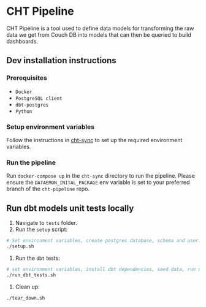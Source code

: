 # CHT Pipeline

CHT Pipeline is a tool used to define data models for transforming the raw data we get from Couch DB into models that can then be queried to build dashboards.

## Dev installation instructions

### Prerequisites
- `Docker`
- `PostgreSQL client`
- `dbt-postgres`
- `Python`

### Setup environment variables
Follow the instructions in [cht-sync](https://github.com/medic/cht-sync) to set up the required environment variables.

### Run the pipeline
Run `docker-compose up` in the `cht-sync` directory to run the pipeline. Please ensure the `DATAEMON_INITAL_PACKAGE` env variable is set to your preferred branch of the `cht-pipeline` repo.

## Run dbt models unit tests locally

1. Navigate to `tests` folder.
1. Run the `setup` script:

```sh
# Set environment variables, create postgres database, schema and user:
./setup.sh
```

1. Run the `dbt` tests:

```sh
# set environment variables, install dbt dependencies, seed data, run dbt, run test
./run_dbt_tests.sh
```

1. Clean up:
```sh
./tear_down.sh
```
